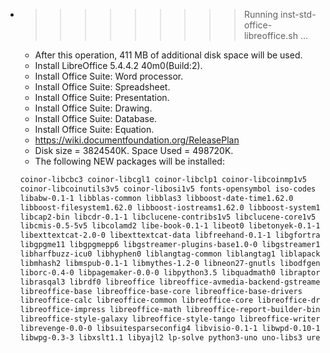 * >>>>>>>>> Running inst-std-office-libreoffice.sh ...
  * After this operation, 411 MB of additional disk space will be used.
  * Install LibreOffice 5.4.4.2 40m0(Build:2).
  * Install Office Suite: Word processor.
  * Install Office Suite: Spreadsheet.
  * Install Office Suite: Presentation.
  * Install Office Suite: Drawing.
  * Install Office Suite: Database.
  * Install Office Suite: Equation.
  * https://wiki.documentfoundation.org/ReleasePlan
  * Disk size = 3824540K. Space Used = 498720K.
  * The following NEW packages will be installed:
  ```bash
  coinor-libcbc3 coinor-libcgl1 coinor-libclp1 coinor-libcoinmp1v5
  coinor-libcoinutils3v5 coinor-libosi1v5 fonts-opensymbol iso-codes
  libabw-0.1-1 libblas-common libblas3 libboost-date-time1.62.0
  libboost-filesystem1.62.0 libboost-iostreams1.62.0 libboost-system1.62.0
  libcap2-bin libcdr-0.1-1 libclucene-contribs1v5 libclucene-core1v5
  libcmis-0.5-5v5 libcolamd2 libe-book-0.1-1 libeot0 libetonyek-0.1-1
  libexttextcat-2.0-0 libexttextcat-data libfreehand-0.1-1 libgfortran3
  libgpgme11 libgpgmepp6 libgstreamer-plugins-base1.0-0 libgstreamer1.0-0
  libharfbuzz-icu0 libhyphen0 liblangtag-common liblangtag1 liblapack3
  libmhash2 libmspub-0.1-1 libmythes-1.2-0 libneon27-gnutls libodfgen-0.1-1
  liborc-0.4-0 libpagemaker-0.0-0 libpython3.5 libquadmath0 libraptor2-0
  librasqal3 librdf0 libreoffice libreoffice-avmedia-backend-gstreamer
  libreoffice-base libreoffice-base-core libreoffice-base-drivers
  libreoffice-calc libreoffice-common libreoffice-core libreoffice-draw
  libreoffice-impress libreoffice-math libreoffice-report-builder-bin
  libreoffice-style-galaxy libreoffice-style-tango libreoffice-writer
  librevenge-0.0-0 libsuitesparseconfig4 libvisio-0.1-1 libwpd-0.10-10
  libwpg-0.3-3 libxslt1.1 libyajl2 lp-solve python3-uno uno-libs3 ure
  ```
